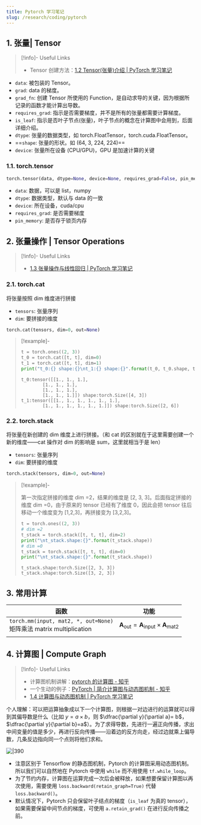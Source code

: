 ```yaml
---
title: Pytorch 学习笔记
slug: /research/coding/pytorch
---
```


## 1. 张量| Tensor

> [!info]- Useful Links
>
> -   Tensor 创建方法：[1.2 Tensor(张量)介绍 | PyTorch 学习笔记](https://pytorch.zhangxiann.com/1-ji-ben-gai-nian/1.2-tensor-zhang-liang-jie-shao#tensor-chuang-jian-de-fang-fa)

- `data`: 被包装的 Tensor。
- `grad`: data 的梯度。
- `grad_fn`: 创建 Tensor 所使用的 Function，是自动求导的关键，因为根据所记录的函数才能计算出导数。
- `requires_grad`: 指示是否需要梯度，并不是所有的张量都需要计算梯度。
- `is_leaf`: 指示是否叶子节点(张量)，叶子节点的概念在计算图中会用到，后面详细介绍。
- `dtype`: 张量的数据类型，如 torch.FloatTensor，torch.cuda.FloatTensor。
- ==`shape`: 张量的形状。如 (64, 3, 224, 224)==
- `device`: 张量所在设备 (CPU/GPU)，GPU 是加速计算的关键

### 1.1. torch.tensor

```python
torch.tensor(data, dtype=None, device=None, requires_grad=False, pin_memory=False)
```

- `data`: 数据，可以是 list，numpy
- `dtype`: 数据类型，默认与 data 的一致
- `device`: 所在设备，cuda/cpu
- `requires_grad`: 是否需要梯度
- `pin_memory`: 是否存于锁页内存

## 2. 张量操作 | Tensor Operations

> [!info]- Useful Links
>
> -   [1.3 张量操作与线性回归 | PyTorch 学习笔记](https://pytorch.zhangxiann.com/1-ji-ben-gai-nian/1.3-zhang-liang-cao-zuo-yu-xian-xing-hui-gui#zhang-liang-de-cao-zuo)

### 2.1. torch.cat

将张量按照 dim 维度进行拼接

- `tensors`: 张量序列
- `dim`: 要拼接的维度

```python
torch.cat(tensors, dim=0, out=None)
```

> [!example]-
>
> ```python
> t = torch.ones((2, 3))
> t_0 = torch.cat([t, t], dim=0)
> t_1 = torch.cat([t, t], dim=1)
> print("t_0:{} shape:{}\nt_1:{} shape:{}".format(t_0, t_0.shape, t_1, t_1.shape))
> ```
>
> ```plain
> t_0:tensor([[1., 1., 1.],
>         [1., 1., 1.],
>         [1., 1., 1.],
>         [1., 1., 1.]]) shape:torch.Size([4, 3])
> t_1:tensor([[1., 1., 1., 1., 1., 1.],
>         [1., 1., 1., 1., 1., 1.]]) shape:torch.Size([2, 6])
> ```

### 2.2. torch.stack

将张量在新创建的 dim 维度上进行拼接。（和 cat 的区别就在于这里需要创建一个新的维度——cat 操作对 dim 的影响是 sum，这里就相当于是 len）

- `tensors`: 张量序列
- `dim`: 要拼接的维度

```python
torch.stack(tensors, dim=0, out=None)
```

> [!example]-
>
> 第一次指定拼接的维度 dim =2，结果的维度是 [2, 3, 3]。后面指定拼接的维度 dim =0，由于原来的 tensor 已经有了维度 0，因此会把 tensor 往后移动一个维度变为 [1,2,3]，再拼接变为 [3,2,3]。
>
> ```python
> t = torch.ones((2, 3))
> # dim =2
> t_stack = torch.stack([t, t, t], dim=2)
> print("\nt_stack.shape:{}".format(t_stack.shape))
> # dim =0
> t_stack = torch.stack([t, t, t], dim=0)
> print("\nt_stack.shape:{}".format(t_stack.shape))
> ```
>
> ```plain
> t_stack.shape:torch.Size([2, 3, 3])
> t_stack.shape:torch.Size([3, 2, 3])
> ```

## 3. 常用计算

| 函数                                                                       | 功能                                                                                  |
| -------------------------------------------------------------------------- | ------------------------------------------------------------------------------------- |
| `torch.mm(input, mat2, *, out=None)`<br>矩阵乘法 matrix multiplication<br> | $\mathbf{A}_{\text{out}} = \mathbf{A}_{\text{input}} \times \mathbf{A}_{\text{mat2}}$ |
|                                                                            |                                                                                       |

## 4. 计算图 | Compute Graph

> [!info]- Useful Links
>
> -   计算图机制讲解：[pytorch 的计算图 - 知乎](https://zhuanlan.zhihu.com/p/33378444)
> -   一个生动的例子：[PyTorch | 简介计算图与动态图机制 - 知乎](https://zhuanlan.zhihu.com/p/598760275)
> -   [1.4 计算图与动态图机制 | PyTorch 学习笔记](https://pytorch.zhangxiann.com/1-ji-ben-gai-nian/1.4-ji-suan-tu-yu-dong-tai-tu-ji-zhi)

个人理解：可以把运算抽象成以下一个计算图，则根据一对边进行的运算就可以得到其偏导数是什么（比如 $y=a \times b$，则 $\dfrac{\partial y}{\partial  a}= b$，$\dfrac{\partial  y}{\partial b}=a$）。为了求得导数，先进行一遍正向传播，求出中间变量的值是多少，再进行反向传播——沿着边的反方向走，经过边就乘上偏导数，几条反边指向同一个点则将他们求和。

![|390](https://img.memset0.cn/2025/01/21/1LMI18sY.png)

- 注意区别于 Tensorflow 的静态图机制，Pytorch 的计算图采用动态图机制。所以我们可以自然地在 Pytorch 中使用 `while` 而不用使用 `tf.while_loop`。
- 为了节约内存，计算图在运算完成一次后会被释放，如果想要保留计算图以再次使用，需要使用 `loss.backward(retain_graph=True)` 代替 `loss.backward()`。
- 默认情况下，Pytorch 只会保留叶子结点的梯度（`is_leaf` 为真的 tensor），如果需要保留中间节点的梯度，可使用 `a.retain_grad()` 在进行反向传播之前。
